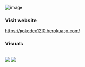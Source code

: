 ![image](https://user-images.githubusercontent.com/58565963/167066820-3b1da9bf-8bc8-474d-8bca-86421c136b6e.png)
### Visit website
https://pokedex1210.herokuapp.com/
### Visuals 
</br>
<!-- <img src='https://user-images.githubusercontent.com/58565963/167067124-81c63345-03cb-46b7-83e4-982c1cda7e6f.png' align="center"/>
<img src="https://user-images.githubusercontent.com/58565963/167067161-bb3ddd47-1fa4-4c3e-b534-4b27b0d911e3.png" align="center"/> -->
<img src='https://user-images.githubusercontent.com/58565963/167067641-44116fdc-da5b-4926-84c2-e8e6a851fba1.png' align="left"/>
<img src='https://user-images.githubusercontent.com/58565963/167067251-c1572646-50bb-4549-8464-29dab48ea226.png' />
